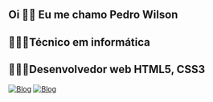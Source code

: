 ## Oi 👋🏼 Eu me chamo Pedro Wilson
## 👨🏼‍💻Técnico em informática  
## 👨🏼‍💻Desenvolvedor web HTML5, CSS3

[![Blog](https://img.shields.io/badge/Instagram-E4405F?style=for-the-badge&logo=instagram&logoColor=white)](https://www.instagram.com/pedrowil55/)
[![Blog](https://img.shields.io/badge/LinkedIn-0077B5?style=for-the-badge&logo=linkedin&logoColor=white)](https://www.linkedin.com/in/pedro-wilson-2b7038305/)
